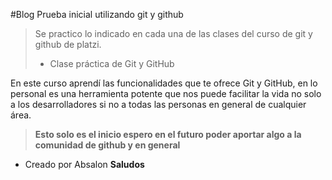 #Blog
Prueba inicial utilizando git y github
>Se practico lo indicado en cada una de las clases del curso de git y github de platzi.
>- Clase práctica de Git y GitHub

En este curso aprendí las funcionalidades que te ofrece Git y GitHub, en lo personal es una herramienta potente que nos puede facilitar la vida no solo a los desarrolladores si no a todas las personas en general de cualquier &aacute;rea.

>**Esto solo es el inicio espero en el futuro poder aportar algo a la comunidad de github y en general**
* Creado por Absalon
**Saludos**